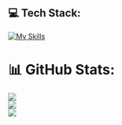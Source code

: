 ## 💻 Tech Stack:
[![My Skills](https://skillicons.dev/icons?i=c,cs,cpp,css,docker,html,js,figma,git,github,gitlab,java,php,py,unity,latex,vscode,visualstudio&perline=10)](https://skillicons.dev)
# 📊 GitHub Stats:
![](https://github-readme-stats.vercel.app/api?username=haialibaba&theme=dark&hide_border=false&include_all_commits=false&count_private=false)<br/>
![](https://github-readme-streak-stats.herokuapp.com/?user=DieterWalker&theme=dark&hide_border=false)<br/>
![](https://github-readme-stats.vercel.app/api/top-langs/?username=DieterWalker&theme=dark&hide_border=false&include_all_commits=false&count_private=false&layout=compact)
<!--
**DieterWalker/DieterWalker** is a ✨ _special_ ✨ repository because its `README.md` (this file) appears on your GitHub profile.

Here are some ideas to get you started:

- 🔭 I’m currently working on ...
- 🌱 I’m currently learning ...
- 👯 I’m looking to collaborate on ...
- 🤔 I’m looking for help with ...
- 💬 Ask me about ...
- 📫 How to reach me: ...
- 😄 Pronouns: ...
- ⚡ Fun fact: ...
-->
